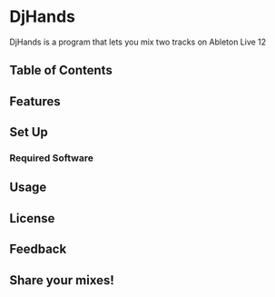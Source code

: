 
# DjHands

<p>DjHands is a program that lets you mix two tracks on Ableton Live 12</p>

## Table of Contents


## Features

## Set Up

### Required Software

## Usage

## License

## Feedback

## Share your mixes!
